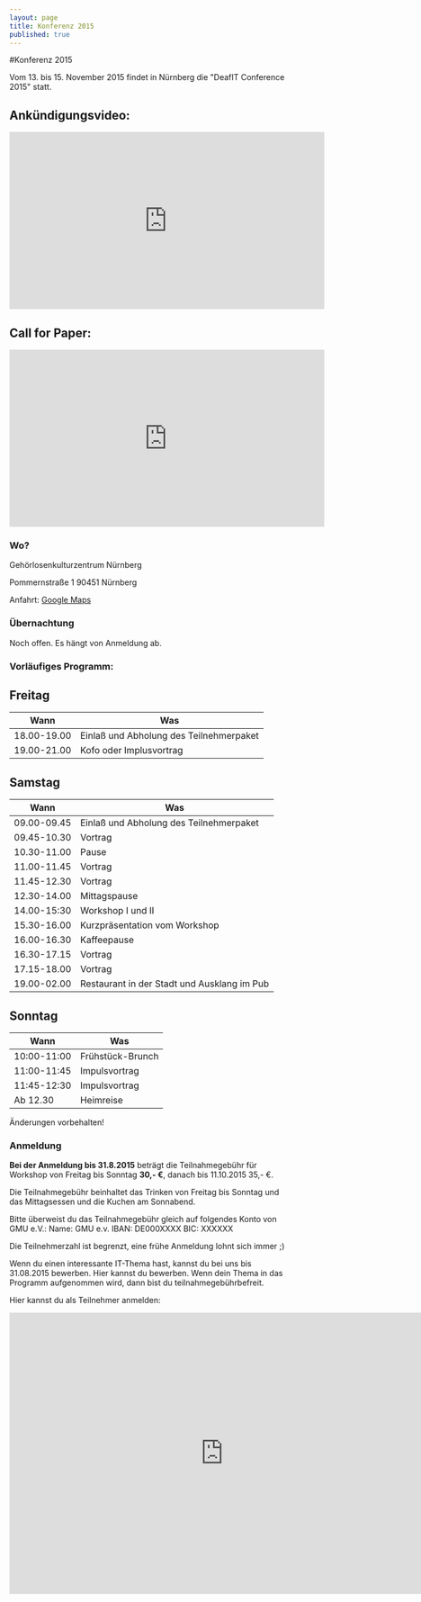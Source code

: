 ```yaml
---
layout: page
title: Konferenz 2015
published: true
---
```



#Konferenz 2015

Vom 13. bis 15. November 2015 findet in Nürnberg die "DeafIT Conference 2015" statt.

## Ankündigungsvideo:
<iframe width="560" height="315" src="https://www.youtube.com/embed/IgYucwI3lWE" frameborder="0" cc_load_policy="1"></iframe>

## Call for Paper:
<iframe width="560" height="315" src="https://www.youtube.com/embed/QNDi-0RWkl4" frameborder="0" cc_load_policy="1"></iframe>

### Wo?

Gehörlosenkulturzentrum Nürnberg

Pommernstraße 1
90451 Nürnberg

Anfahrt: [Google Maps](https://goo.gl/maps/jhK1N)

### Übernachtung
Noch offen. Es hängt von Anmeldung ab.

### Vorläufiges Programm:

## Freitag
|  Wann   |  Was   |
|---	|---	|
| 18.00-19.00  	|  Einlaß und Abholung des Teilnehmerpaket 	|
| 19.00-21.00  	|  Kofo oder Implusvortrag 	|

## Samstag
|  Wann   |  Was   |
|---	|---	|
|09.00-09.45 | Einlaß und Abholung des Teilnehmerpaket|
|09.45-10.30 | Vortrag|
|10.30-11.00 | Pause|
|11.00-11.45 | Vortrag|
|11.45-12.30 | Vortrag|
|12.30-14.00 | Mittagspause|
|14.00-15:30 | Workshop I und II|
|15.30-16.00 | Kurzpräsentation vom Workshop|
|16.00-16.30 | Kaffeepause|
|16.30-17.15 | Vortrag|
|17.15-18.00 | Vortrag |
|19.00-02.00 | Restaurant in der Stadt und Ausklang im Pub|

## Sonntag
|  Wann   |  Was   |
|---	|---	|
|10:00-11:00 |	Frühstück-Brunch |
|11:00-11:45 |	Impulsvortrag |
|11:45-12:30 |	Impulsvortrag |
|Ab 12.30 |    Heimreise |

Änderungen vorbehalten! 

### Anmeldung

**Bei der Anmeldung bis 31.8.2015** beträgt die Teilnahmegebühr für Workshop von Freitag bis Sonntag **30,- €**, danach bis 11.10.2015 35,- €.

Die Teilnahmegebühr beinhaltet das Trinken von Freitag bis Sonntag und das Mittagsessen und die Kuchen am Sonnabend.

Bitte überweist du das Teilnahmegebühr gleich auf folgendes Konto von GMU e.V.:
Name: GMU e.v.
IBAN: DE000XXXX
BIC: XXXXXX

Die Teilnehmerzahl ist begrenzt, eine frühe Anmeldung lohnt sich immer ;)

Wenn du einen interessante IT-Thema hast, kannst du bei uns bis 31.08.2015 bewerben. Hier kannst du bewerben. Wenn dein Thema in das Programm aufgenommen wird, dann bist du teilnahmegebührbefreit.


Hier kannst du als Teilnehmer anmelden:
<iframe src="https://docs.google.com/forms/d/1rxgoNDV2voOZ6KK5ZJg_vE5tbF1CtOh95RFRYANarYY/viewform?embedded=true" width="760" height="500" frameborder="0" marginheight="0" marginwidth="0">Wird geladen...</iframe>


